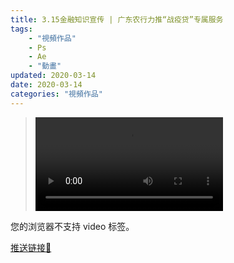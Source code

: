 ```yaml
---
title: 3.15金融知识宣传 | 广东农行力推“战疫贷”专属服务
tags: 
    - "視頻作品"
    - Ps
    - Ae
    - "動畫"
updated: 2020-03-14
date: 2020-03-14
categories: "視頻作品"
---
```


><video src="/asset/videos/农行.mp4" controls="controls">
您的浏览器不支持 video 标签。
</video>

[推送链接🔗](https://mp.weixin.qq.com/s/kv36tcxMVni25HKTJEerdg)
